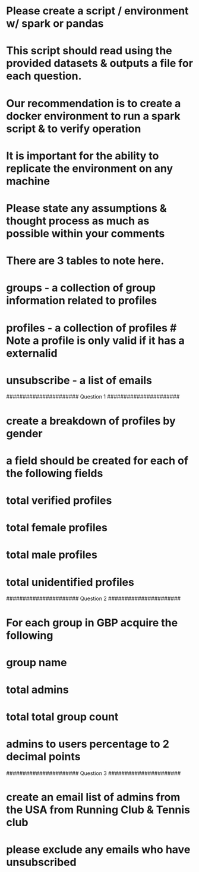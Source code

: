 # Please create a script / environment w/ spark or pandas 
# This script should read using the provided datasets & outputs a file for each question. 

# Our recommendation is to create a docker environment to run a spark script & to verify operation
# It is important for the ability to replicate the environment on any machine
# Please state any assumptions & thought process as much as possible within your comments

# There are 3 tables to note here. 
# groups - a collection of group information related to profiles
# profiles - a collection of profiles # Note a profile is only valid if it has a externalid
# unsubscribe - a list of emails

###################### Question 1 ######################
# create a breakdown of profiles by gender
# a field should be created for each of the following fields
# total verified profiles
# total female profiles
# total male profiles
# total unidentified profiles

###################### Question 2 ######################
# For each group in GBP acquire the following
# group name
# total admins
# total total group count
# admins to users percentage to 2 decimal points

###################### Question 3 ######################
# create an email list of admins from the USA from Running Club & Tennis club
# please exclude any emails who have unsubscribed
